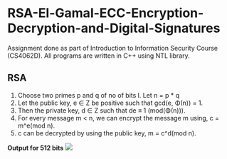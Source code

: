 # RSA-El-Gamal-ECC-Encryption-Decryption-and-Digital-Signatures
Assignment done as part of Introduction to Information Security Course (CS4062D). All programs are written in C++ using NTL library.

## RSA
1. Choose two primes p and q of no of bits l. Let n = p * q
2. Let the public key, e ∈ Z be positive such that gcd(e, Φ(n)) = 1.
3. Then the private key, d ∈ Z such that de ≡ 1 (mod(Φ(n))).
4. For every message m < n, we can encrypt the message m using, c = m^e(mod n).
5. c can be decrypted by using the public key, m = c^d(mod n).

**Output for 512 bits**
<img src = "https://github.com/mohammedismailb18/RSA-El-Gamal-ECC-Encryption-Decryption-and-DigitalSignatures/blob/main/1.%20RSA_Encryption_Decryption/output_512bits.jpg">
